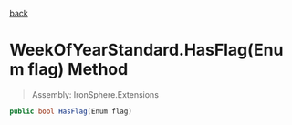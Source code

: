 ﻿

[back](/IronSphere.Extensions/types/WeekOfYearStandard)

# WeekOfYearStandard.HasFlag(Enum flag) Method

> Assembly: IronSphere.Extensions

```csharp
public bool HasFlag(Enum flag)
```



 